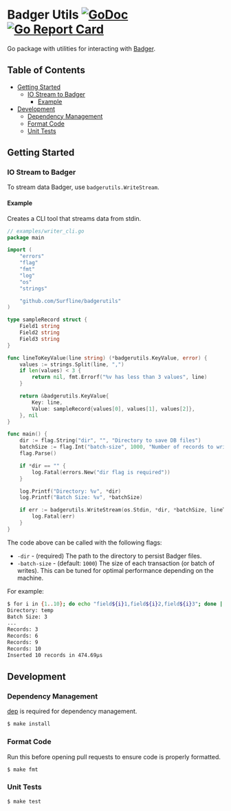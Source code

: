 # Badger Utils [![GoDoc](https://godoc.org/github.com/Surfline/badgerutils?status.svg)](https://godoc.org/github.com/Surfline/badgerutils) [![Go Report Card](https://goreportcard.com/badge/github.com/Surfline/badgerutils)](https://goreportcard.com/report/github.com/Surfline/badgerutils)

Go package with utilities for interacting with [Badger](https://github.com/dgraph-io/badger).

## Table of Contents

<!-- START doctoc generated TOC please keep comment here to allow auto update -->
<!-- DON'T EDIT THIS SECTION, INSTEAD RE-RUN doctoc TO UPDATE -->


- [Getting Started](#getting-started)
  - [IO Stream to Badger](#io-stream-to-badger)
    - [Example](#example)
- [Development](#development)
  - [Dependency Management](#dependency-management)
  - [Format Code](#format-code)
  - [Unit Tests](#unit-tests)

<!-- END doctoc generated TOC please keep comment here to allow auto update -->

## Getting Started

### IO Stream to Badger

To stream data Badger, use `badgerutils.WriteStream`.

#### Example

Creates a CLI tool that streams data from stdin.

```Go
// examples/writer_cli.go
package main

import (
	"errors"
	"flag"
	"fmt"
	"log"
	"os"
	"strings"

	"github.com/Surfline/badgerutils"
)

type sampleRecord struct {
	Field1 string
	Field2 string
	Field3 string
}

func lineToKeyValue(line string) (*badgerutils.KeyValue, error) {
	values := strings.Split(line, ",")
	if len(values) < 3 {
		return nil, fmt.Errorf("%v has less than 3 values", line)
	}

	return &badgerutils.KeyValue{
		Key: line,
		Value: sampleRecord{values[0], values[1], values[2]},
	}, nil
}

func main() {
	dir := flag.String("dir", "", "Directory to save DB files")
	batchSize := flag.Int("batch-size", 1000, "Number of records to write per transaction")
	flag.Parse()

	if *dir == "" {
		log.Fatal(errors.New("dir flag is required"))
	}

	log.Printf("Directory: %v", *dir)
	log.Printf("Batch Size: %v", *batchSize)

	if err := badgerutils.WriteStream(os.Stdin, *dir, *batchSize, lineToKeyValue); err != nil {
		log.Fatal(err)
	}
}
```

The code above can be called with the following flags:

- `-dir` - (required) The path to the directory to persist Badger files.
- `-batch-size` - (default: `1000`) The size of each transaction (or batch of writes). This can be tuned for optimal performance depending on the machine.

For example:

```sh
$ for i in {1..10}; do echo "field${i}1,field${i}2,field${i}3"; done | go run main.go -dir=temp -batch-size=1
Directory: temp
Batch Size: 3
...
Records: 3
Records: 6
Records: 9
Records: 10
Inserted 10 records in 474.69µs
```

## Development

### Dependency Management

[dep](https://github.com/golang/dep) is required for dependency management.

```sh
$ make install
```

### Format Code

Run this before opening pull requests to ensure code is properly formatted.

```sh
$ make fmt
```

### Unit Tests

```sh
$ make test
```
